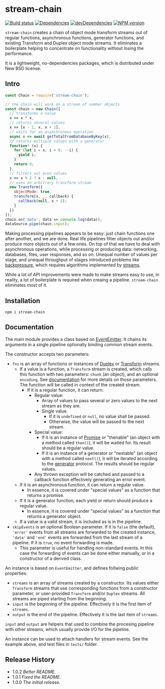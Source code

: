 # stream-chain

[![Build status][travis-image]][travis-url]
[![Dependencies][deps-image]][deps-url]
[![devDependencies][dev-deps-image]][dev-deps-url]
[![NPM version][npm-image]][npm-url]

`stream-chain` creates a chain of object mode transform streams out of regular functions, asynchronous functions, generator functions, and existing Transform and Duplex object mode streams. It eliminates a boilerplate helping to concentrate on functionality without losing the performance.

It is a lightweight, no-dependencies packages, which is distributed under New BSD license.

## Intro

```js
const Chain = require('stream-chain');

// the chain will work on a stream of number objects
const chain = new Chain([
  // transforms a value
  x => x * x,
  // returns several values
  x => [x - 1, x, x + 1],
  // waits for an asynchronous operation
  async x => await getTotalFromDatabaseByKey(x),
  // returns multiple values with a generator
  function* (x) {
    for (let i = x; i > 0; --i) {
      yield i;
    }
    return 0;
  },
  // filters out even values
  x => x % 2 ? x : null,
  // uses an arbitrary transform stream
  new Transform({
    objectMode: true,
    transform(x, _, callback) {
      callback(null, x + 1);
    }
  })
]);
chain.on('data', data => console.log(data));
dataSource.pipe(chain.input);
```

Making processing pipelines appears to be easy: just chain functions one after another, and we are done. Real life pipelines filter objects out and/or produce more objects out of a few ones. On top of that we have to deal with asynchronous operations, while processing or producing data: networking, databases, files, user responses, and so on. Unequal number of values per stage, and unequal throughput of stages introduced problems like [backpressure](https://nodejs.org/en/docs/guides/backpressuring-in-streams/), which requires algorithms implemented by [streams](https://nodejs.org/api/stream.html).

While a lot of API improvements were made to make streams easy to use, in reality, a lot of boilerplate is required when creaing a pipeline. `stream-chain` eliminates most of it.

## Installation

```
npm i stream-chain
```

## Documentation

The main module provides a class based on [EventEmitter](https://nodejs.org/api/events.html#events_class_eventemitter). It chains its arguments in a single pipeline optionally binding common stream events.

The constructor accepts two parameters:

* `fns` is an array of functions or instances of [Duplex](https://nodejs.org/api/stream.html#stream_class_stream_duplex) or [Transform](https://nodejs.org/api/stream.html#stream_class_stream_transform) streams.
  * If a value is a function, a `Transform` stream is created, which calls this function with two parameters: `chunk` (an object), and an optional `encoding`. See [documentation](https://nodejs.org/api/stream.html#stream_transform_transform_chunk_encoding_callback) for more details on those parameters. The function will be called in context of the created stream.
    * If it is a regular function, it can return:
      * Regular value:
        * Array of values to pass several or zero values to the next stream as they are.
        * Single value.
          * If it is `undefined` or `null`, no value shall be passed.
          * Otherwise, the value will be passed to the next stream.
      * Special value:
        * If it is an instance of [Promise](https://developer.mozilla.org/en-US/docs/Web/JavaScript/Reference/Global_Objects/Promise) or "thenable" (an object with a method called `then()`), it will be waited for. Its result should be a regular value.
        * If it is an instance of a generator or "nextable" (an object with a method called `next()`), it will be iterated according to the [generator](https://developer.mozilla.org/en-US/docs/Web/JavaScript/Reference/Global_Objects/Generator) protocol. The results should be regular values.
      * Any thrown exception will be catched and passed to a callback function effectively generating an error event.
  * If it is an asynchronous function, it can return a regular value.
    * In essence, it is covered under "special values" as a function that returns a promise.
  * If it is a generator function, each yield or return should produce a regular value.
    * In essence, it is covered under "special values" as a function that returns a generator object.
  * If a value is a valid stream, it is included as is in the pipeline.
* `skipEvents` is an optional Boolean parameter. If it is `false` (the default), `'error'` events from all streams are forwarded to the created instance, `'data'` and `'end'` events are forwarded from the last stream of a pipeline. If it is `true`, no event forwarding is made.
  * This parameter is useful for handling non-standard events. In this case the forwarding of events can be done either manually, or in a constructor of a derived class.

An instance is based on `EventEmitter`, and defines follwing public properties:

* `streams` is an array of streams created by a constructor. Its values either `Transform` streams that use corresponding functions from a constructor parameter, or user-provided `Transform` and/or `Duplex` streams. All streams are piped starting from the beginning.
* `input` is the beginning of the pipeline. Effectively it is the first item of `streams`.
* `output` is the end of the pipeline. Effectively it is the last item of `streams`.

`input` and `output` are helpers that used to combine the procesing pipeline with other streams, which usually provide I/O for the pipeline.

An instance can be used to attach handlers for stream events. See the example above, and test files in `tests/` folder.

## Release History

- 1.0.2 *Better README.*
- 1.0.1 *Fixed the README.*
- 1.0.0 *The initial release.*

[npm-image]:      https://img.shields.io/npm/v/stream-chain.svg
[npm-url]:        https://npmjs.org/package/stream-chain
[deps-image]:     https://img.shields.io/david/uhop/stream-chain.svg
[deps-url]:       https://david-dm.org/uhop/stream-chain
[dev-deps-image]: https://img.shields.io/david/dev/uhop/stream-chain.svg
[dev-deps-url]:   https://david-dm.org/uhop/stream-chain?type=dev
[travis-image]:   https://img.shields.io/travis/uhop/stream-chain.svg
[travis-url]:     https://travis-ci.org/uhop/stream-chain
